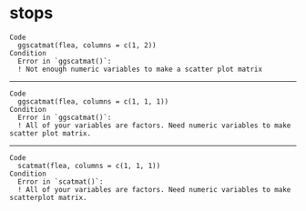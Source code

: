 # stops

    Code
      ggscatmat(flea, columns = c(1, 2))
    Condition
      Error in `ggscatmat()`:
      ! Not enough numeric variables to make a scatter plot matrix

---

    Code
      ggscatmat(flea, columns = c(1, 1, 1))
    Condition
      Error in `ggscatmat()`:
      ! All of your variables are factors. Need numeric variables to make scatter plot matrix.

---

    Code
      scatmat(flea, columns = c(1, 1, 1))
    Condition
      Error in `scatmat()`:
      ! All of your variables are factors. Need numeric variables to make scatterplot matrix.

